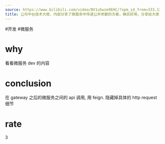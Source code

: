 ```yaml
---
source: https://www.bilibili.com/video/BV1u5wze9EHC/?spm_id_from=333.1387.favlist.content.click&vd_source=549bde2564979641a5f0adbcfa529b0a
title: 公司中台技术大佬，内部分享了微服务中传递公共参数的方案，确实好用，分享给大家，大伙直接拿去用，不用客气
---
```


#开发 #微服务
# why
看看微服务 dev 的内容

# conclusion
在 gateway 之后的微服务之间的 api 调用, 用 feign.
隐藏掉具体的 http request 细节

# rate
3